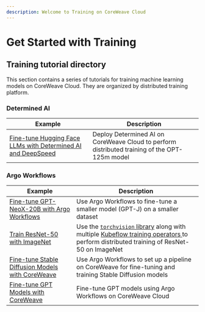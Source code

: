 ```yaml
---
description: Welcome to Training on CoreWeave Cloud
---
```


# Get Started with Training

## Training tutorial directory

This section contains a series of tutorials for training machine learning models on CoreWeave Cloud. They are organized by distributed training platform.

### Determined AI

| Example                                                                                                                                       | Description                                                                                   |
| --------------------------------------------------------------------------------------------------------------------------------------------- | --------------------------------------------------------------------------------------------- |
| [Fine-tune Hugging Face LLMs with Determined AI and DeepSpeed](determined-ai/finetuning-huggingface-llms-with-determined-ai-and-deepspeed.md) | Deploy Determined AI on CoreWeave Cloud to perform distributed training of the OPT-125m model |

### Argo Workflows

| Example                                                                                                                 | Description                                                                                                                                                                                                            |
| ----------------------------------------------------------------------------------------------------------------------- | ---------------------------------------------------------------------------------------------------------------------------------------------------------------------------------------------------------------------- |
| [Fine-tune GPT-NeoX-20B with Argo Workflows](kubeflow-training-operators/fine-tune-gpt-neox-20b-with-argo-workflows.md) | Use Argo Workflows to fine-tune a smaller model (GPT-J) on a smaller dataset                                                                                                                                           |
| [Train ResNet-50 with ImageNet](kubeflow-training-operators/train-resnet-50-with-imagenet.md)                           | Use the [`torchvision` library](https://pytorch.org/vision/stable/index.html) along with multiple [Kubeflow training operators ](kubeflow-training-operators/)to perform distributed training of ResNet-50 on ImageNet |
| [Fine-tune Stable Diffusion Models with CoreWeave](finetuning-image-generation-models.md)                               | Use Argo Workflows to set up a pipeline on CoreWeave for fine-tuning and training Stable Diffusion models                                                                                                              |
| [Fine-tune GPT Models with CoreWeave](finetuning-machine-learning-models.md)                                            | Fine-tune GPT models using Argo Workflows on CoreWeave Cloud                                                                                                                                                           |

